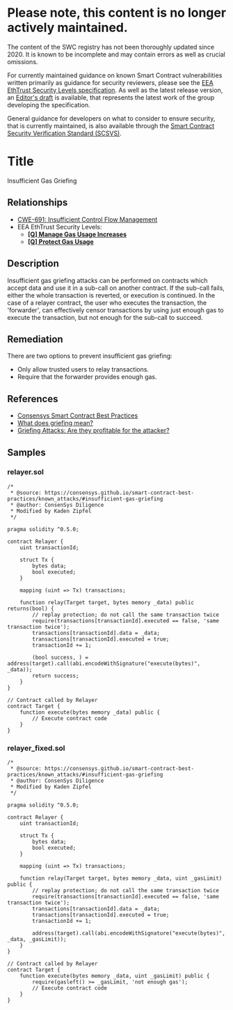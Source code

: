 # Please note, this content is no longer actively maintained.

The content of the SWC registry has not been thoroughly updated since 2020. It is known to be incomplete and may contain errors as well as crucial omissions.

For currently maintained guidance on known Smart Contract vulnerabilities written primarily as guidance for security reviewers, please see the
[EEA EthTrust Security Levels specification](https://entethalliance.org/specs/ethtrust-sl). As well as the latest release version, an
[Editor's draft](https://entethalliance.github.io/eta-registry/security-levels-spec.html) is available,
that represents the latest work of the group developing the specification.

General guidance for developers on what to consider to ensure security, that is currently maintained, is also available through the
[Smart Contract Security Verification Standard (SCSVS)](https://github.com/ComposableSecurity/SCSVS).

# Title

Insufficient Gas Griefing

## Relationships

- [CWE-691: Insufficient Control Flow Management](https://cwe.mitre.org/data/definitions/691.html)
- EEA EthTrust Security Levels:
  - [**[Q] Manage Gas Usage Increases**](https://entethalliance.github.io/eta-registry/security-levels-spec.html#req-3-enough-gas)
  - [**[Q] Protect Gas Usage**](https://entethalliance.github.io/eta-registry/security-levels-spec.html#req-3-protect-gas)

## Description

Insufficient gas griefing attacks can be performed on contracts which accept data and use it in a sub-call on another contract. If the sub-call fails, either the whole transaction is reverted, or execution is continued. In the case of a relayer contract, the user who executes the transaction, the 'forwarder', can effectively censor transactions by using just enough gas to execute the transaction, but not enough for the sub-call to succeed.

## Remediation

There are two options to prevent insufficient gas griefing:

- Only allow trusted users to relay transactions.
- Require that the forwarder provides enough gas.

## References

- [Consensys Smart Contract Best Practices](https://consensys.github.io/smart-contract-best-practices/attacks/griefing/)
- [What does griefing mean?](https://ethereum.stackexchange.com/questions/62829/what-does-griefing-mean)
- [Griefing Attacks: Are they profitable for the attacker?](https://ethereum.stackexchange.com/questions/73261/griefing-attacks-are-they-profitable-for-the-attacker)

## Samples

### relayer.sol

```solidity
/*
 * @source: https://consensys.github.io/smart-contract-best-practices/known_attacks/#insufficient-gas-griefing
 * @author: ConsenSys Diligence
 * Modified by Kaden Zipfel
 */

pragma solidity ^0.5.0;

contract Relayer {
    uint transactionId;

    struct Tx {
        bytes data;
        bool executed;
    }

    mapping (uint => Tx) transactions;

    function relay(Target target, bytes memory _data) public returns(bool) {
        // replay protection; do not call the same transaction twice
        require(transactions[transactionId].executed == false, 'same transaction twice');
        transactions[transactionId].data = _data;
        transactions[transactionId].executed = true;
        transactionId += 1;

        (bool success, ) = address(target).call(abi.encodeWithSignature("execute(bytes)", _data));
        return success;
    }
}

// Contract called by Relayer
contract Target {
    function execute(bytes memory _data) public {
        // Execute contract code
    }
}

```

### relayer_fixed.sol

```solidity
/*
 * @source: https://consensys.github.io/smart-contract-best-practices/known_attacks/#insufficient-gas-griefing
 * @author: ConsenSys Diligence
 * Modified by Kaden Zipfel
 */

pragma solidity ^0.5.0;

contract Relayer {
    uint transactionId;

    struct Tx {
        bytes data;
        bool executed;
    }

    mapping (uint => Tx) transactions;

    function relay(Target target, bytes memory _data, uint _gasLimit) public {
        // replay protection; do not call the same transaction twice
        require(transactions[transactionId].executed == false, 'same transaction twice');
        transactions[transactionId].data = _data;
        transactions[transactionId].executed = true;
        transactionId += 1;

        address(target).call(abi.encodeWithSignature("execute(bytes)", _data, _gasLimit));
    }
}

// Contract called by Relayer
contract Target {
    function execute(bytes memory _data, uint _gasLimit) public {
        require(gasleft() >= _gasLimit, 'not enough gas');
        // Execute contract code
    }
}

```
